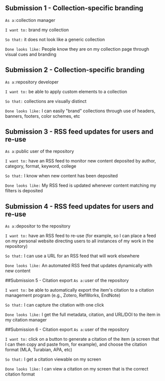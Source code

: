 ## Submission 1 - Collection-specific branding
`As a:`collection manager

`I want to:` brand my collection

`So that:` it does not look like a generic collection

`Done looks like:` People know they are on my collection page through visual cues and branding

## Submission 2 - Collection-specific branding
`As a:`repository developer

`I want to:` be able to apply custom elements to a collection

`So that:` collections are visually distinct

`Done looks like:` I can easily "brand" collections through use of headers, banners, footers, color schemes, etc

## Submission 3 - RSS feed updates for users and re-use
`As a:`public user of the repository

`I want to:` have an RSS feed to monitor new content deposited by author, category, format, keyword, college

`So that:` I know when new content has been deposited

`Done looks like:` My RSS feed is updated whenever content matching my filters is deposited

## Submission 4 - RSS feed updates for users and re-use
`As a:`depositor to the repository

`I want to:` have an RSS feed to re-use (for example, so I can place a feed on my personal website directing users to all instances of my work in the repository)

`So that:` I can use a URL for an RSS feed that will work elsewhere

`Done looks like:` An automated RSS feed that updates dynamically with new content

##Submission 5 - Citation export
`As a:`user of the repository

`I want to:` be able to automatically export the item's citation to a citation management program (e.g., Zotero, RefWorks, EndNote)

`So that:` I can capture the citation with one click

`Done looks like:` I get the full metadata, citation, and URL/DOI to the item in my citation manager

##Submission 6 - Citation export
`As a:`user of the repository

`I want to:` click on a button to generate a citation of the item (a screen that I can then copy and paste from, for example), and choose the citation format (MLA, Turabian, APA, etc)

`So that:` I get a citation viewable on my screen

`Done looks like:` I can view a citation on my screen that is the correct citation format